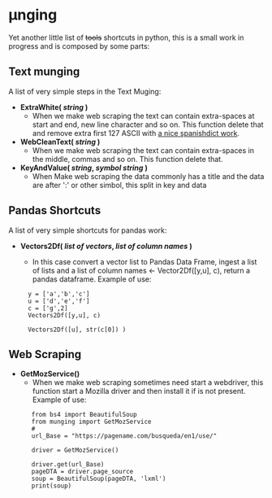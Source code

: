 # &mu;nging
Yet another little list of ~~tools~~ shortcuts in python, this is a small work in progress and is composed by some parts:

## Text munging ##

A list of very simple steps in the Text Muging:
 - **ExtraWhite( *string* )**
    - When we make web scraping the text can contain extra-spaces at start and end, new line character and so on. This function delete that and remove extra first 127 ASCII with [a nice spanishdict work](https://github.com/spanishdict/fold_to_ascii).
 - **WebCleanText( *string* )**
    - When we make web scraping the text can contain extra-spaces in the middle, commas and so on. This function delete that.
 - **KeyAndValue( *string*, *symbol string* )**
   - When Make web scraping the data commonly has a title and the data are after ':' or other simbol, this split in key and data

## Pandas Shortcuts ##

A list of very simple shortcuts for pandas work:
 - **Vectors2Df( *list of vectors*, *list of column names* )**
    - In this case convert a vector list to Pandas Data Frame, ingest a list of lists and a list of column names <- Vector2Df([y,u], c), return a pandas dataframe. Example of use:
    
    >    
         y = ['a','b','c']	
         u = ['d','e','f']	
         c = ['g',2]	
         Vectors2Df([y,u], c)	
         
         Vectors2Df([u], str(c[0]) )
    >
    
## Web Scraping ##

 - **GetMozService()**
     - When we make web scraping sometimes need start a webdriver, this function start a Mozilla driver and then install it if is not present. Example of use:
    >
          from bs4 import BeautifulSoup
          from munging import GetMozService
          #
          url_Base = "https://pagename.com/busqueda/en1/use/"
          
          driver = GetMozService()
          
          driver.get(url_Base)
          pageDTA = driver.page_source
          soup = BeautifulSoup(pageDTA, 'lxml')
          print(soup)
    >
